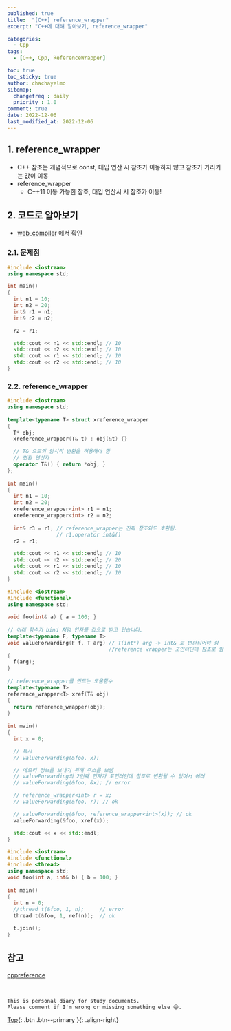 ```yaml
---
published: true
title:  "[C++] reference_wrapper"
excerpt: "C++에 대해 알아보기, reference_wrapper"

categories:
  - Cpp
tags:
  - [C++, Cpp, ReferenceWrapper]

toc: true
toc_sticky: true
author: chachayelmo
sitemap:
  changefreq : daily
  priority : 1.0
comment: true
date: 2022-12-06
last_modified_at: 2022-12-06
---
```


## 1. reference_wrapper
- C++ 참조는 개념적으로 const, 대입 연산 시 참조가 이동하지 않고 참조가 가리키는 값이 이동
- reference_wrapper
  - C++11 이동 가능한 참조, 대입 연산시 시 참조가 이동!

## 2. 코드로 알아보기
- [web_compiler](https://godbolt.org/) 에서 확인

### 2.1. 문제점

```cpp
#include <iostream> 
using namespace std; 

int main() 
{ 
  int n1 = 10; 
  int n2 = 20; 
  int& r1 = n1; 
  int& r2 = n2; 

  r2 = r1;

  std::cout << n1 << std::endl; // 10 
  std::cout << n2 << std::endl; // 10 
  std::cout << r1 << std::endl; // 10 
  std::cout << r2 << std::endl; // 10 
}
```

### 2.2. reference_wrapper

```cpp
#include <iostream> 
using namespace std; 
  
template<typename T> struct xreference_wrapper 
{ 
  T* obj; 
  xreference_wrapper(T& t) : obj(&t) {} 

  // T& 으로의 암시적 변환을 허용해야 함
  // 변환 연산자 
  operator T&() { return *obj; } 
}; 
  
int main() 
{ 
  int n1 = 10; 
  int n2 = 20;  
  xreference_wrapper<int> r1 = n1; 
  xreference_wrapper<int> r2 = n2;     
    
  int& r3 = r1; // reference_wrapper는 진짜 참조와도 호환됨. 
                // r1.operator int&() 
  r2 = r1; 

  std::cout << n1 << std::endl; // 10 
  std::cout << n2 << std::endl; // 20 
  std::cout << r1 << std::endl; // 10 
  std::cout << r2 << std::endl; // 10 
}
```

```cpp
#include <iostream> 
#include <functional> 
using namespace std; 
  
void foo(int& a) { a = 100; } 
  
// 아래 함수가 bind 처럼 인자를 값으로 받고 있습니다. 
template<typename F, typename T>  
void valueForwarding(F f, T arg) // T(int*) arg -> int& 로 변환되어야 함 
                                 //reference wrapper는 포인터인데 참조로 암시적 형변환이 가능  
{ 
  f(arg); 
} 
  
// reference_wrapper를 만드는 도움함수 
template<typename T> 
reference_wrapper<T> xref(T& obj) 
{ 
  return reference_wrapper(obj); 
} 
  
int main() 
{ 
  int x = 0; 

  // 복사
  // valueForwarding(&foo, x);

  // 메모리 정보를 보내기 위해 주소를 보냄 
  // valueForwarding의 2번째 인자가 포인터인데 참조로 변환될 수 없어서 에러 
  // valueForwarding(&foo, &x); // error

  // reference_wrapper<int> r = x; 
  // valueForwarding(&foo, r); // ok

  // valueForwarding(&foo, reference_wrapper<int>(x)); // ok 
  valueForwarding(&foo, xref(x)); 

  std::cout << x << std::endl; 
}
```

```cpp
#include <iostream> 
#include <functional> 
#include <thread>  
using namespace std; 
void foo(int a, int& b) { b = 100; } 
  
int main() 
{ 
  int n = 0; 
  //thread t(&foo, 1, n);     // error 
  thread t(&foo, 1, ref(n));  // ok 

  t.join(); 
}
```

## 참고
[cppreference](https://en.cppreference.com/w/cpp/types/is_abstract)

<br>

    This is personal diary for study documents.
    Please comment if I'm wrong or missing something else 😄. 

[Top](#){: .btn .btn--primary }{: .align-right}